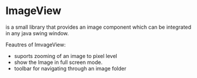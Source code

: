 # ImageView

is a small library that provides an image component which can  be integrated in any java swing window.

Feautres of ImvageView:
 - suports zooming of an image to pixel level
 - show the Image in full screen mode. 
 - toolbar for navigating through an image folder
 
